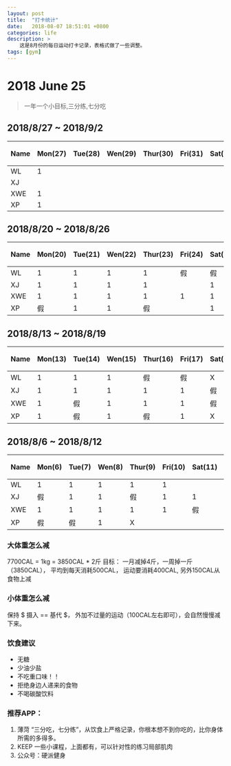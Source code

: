 ```yaml
---
layout: post
title:  "打卡统计"
date:   2018-08-07 18:51:01 +0800
categories: life
description: >
    这是8月份的每日运动打卡记录，表格式做了一些调整。 
tags: [gym] 
---
```


# 2018 June 25
> 一年一个小目标,三分练,七分吃
## 2018/8/27  ~  2018/9/2

| Name | Mon(27) | Tue(28)  | Wen(29) | Thur(30)| Fri(31) | Sat(1) | Sun(2) | 红包|
|:----|:----|:----|:----|:----|:-----| ----|:-----|:--- |
| WL  |1||||||||
| XJ  |||||||||
| XWE |1||||||||
| XP  |1||||||||

## 2018/8/20  ~  2018/8/26

| Name | Mon(20) | Tue(21)  | Wen(22) | Thur(23)| Fri(24) | Sat(25) | Sun(26) | 红包|
|:----|:----|:----|:----|:----|:-----| ----|:-----|:--- |
| WL  |1|1|1|1|假|假|假|1|
| XJ  |1|1|1|1||1|1||
| XWE |1|1|1|1|1|1|||
| XP  |假|1|1|假||1|1|1|

## 2018/8/13  ~  2018/8/19

| Name | Mon(13) | Tue(14)  | Wen(15) | Thur(16)| Fri(17) | Sat(18) | Sun(19) | 红包|
|:----|:----|:----|:----|:----|:-----| ----|:-----|:--- |
| WL  |1|1|1|假|假|X|X|2|
| XJ  |1|1|1|1|1|假|1||
| XWE |1|假|1|1|1|假|1||
| XP  |1|假|1|假|1|X|X|2|

## 2018/8/6  ~  2018/8/12

| Name | Mon(6) | Tue(7)  | Wen(8) | Thur(9)| Fri(10) | Sat(11) | Sun(12) | 红包|
|:----|:----|:----|:----|:----|:-----| ----|:-----|:--- |
| WL  |1|1|1|1|1||1||
| XJ  |假|1|1|假|1|1|1||
| XWE |1|1|1|1|1|假|1||
| XP  |假|假|1|X|||1||


### 大体重怎么减
7700CAL = 1kg = 3850CAL * 2斤
目标： 一月减掉4斤，一周掉一斤（3850CAL），
平均到每天消耗500CAL， 运动要消耗400CAL,  另外150CAL从食物上减

### 小体重怎么减
保持  $ 摄入 ==  基代 $， 外加不过量的运动（100CAL左右即可），会自然慢慢减下来。

### 饮食建议
 - 无糖
 - 少油少盐
 - 不吃重口味！！
 - 拒绝身边人递来的食物
 - 不喝碳酸饮料

### 推荐APP：
1. 薄菏
   “三分吃，七分练”，从饮食上严格记录，你根本想不到你吃的，比你身体所需的多得多。
2. KEEP
   一些小课程，上面都有，可以针对性的练习局部肌肉
3. 公众号：硬派健身
